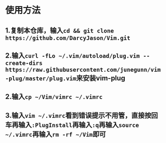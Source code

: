 # 使用方法
## 1.复制本仓库，输入`cd && git clone https://github.com/DarcyJason/Vim.git`

## 2.输入`curl -fLo ~/.vim/autoload/plug.vim --create-dirs https://raw.githubusercontent.com/junegunn/vim-plug/master/plug.vim`来安装vim-plug
    
## 2.输入`cp ~/Vim/vimrc ~/.vimrc`

## 3.输入`vim ~/.vimrc`看到错误提示不用管，直接按回车再输入`:PlugInstall`再输入`:q`再输入`source ~/.vimrc`再输入`rm -rf ~/Vim`即可  
